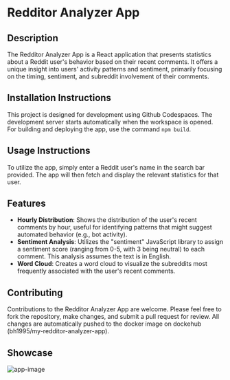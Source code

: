 # Redditor Analyzer App

## Description
The Redditor Analyzer App is a React application that presents statistics about a Reddit user's behavior based on their recent comments. It offers a unique insight into users' activity patterns and sentiment, primarily focusing on the timing, sentiment, and subreddit involvement of their comments.

## Installation Instructions
This project is designed for development using Github Codespaces. The development server starts automatically when the workspace is opened. For building and deploying the app, use the command `npm build`.

## Usage Instructions
To utilize the app, simply enter a Reddit user's name in the search bar provided. The app will then fetch and display the relevant statistics for that user.

## Features
- **Hourly Distribution**: Shows the distribution of the user's recent comments by hour, useful for identifying patterns that might suggest automated behavior (e.g., bot activity).
- **Sentiment Analysis**: Utilizes the "sentiment" JavaScript library to assign a sentiment score (ranging from 0-5, with 3 being neutral) to each comment. This analysis assumes the text is in English.
- **Word Cloud**: Creates a word cloud to visualize the subreddits most frequently associated with the user's recent comments.

## Contributing
Contributions to the Redditor Analyzer App are welcome. Please feel free to fork the repository, make changes, and submit a pull request for review. All changes are automatically pushed to the docker image on dockehub (bh1995/my-redditor-analyzer-app). 

## Showcase
![app-image](https://github.com/bh1995/reddit-api-project/assets/55191733/cc8a8775-2cf0-422b-99bd-df77ac6f15bd)
